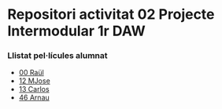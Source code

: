 # Repositori activitat 02 Projecte Intermodular 1r DAW

### Llistat pel·lícules alumnat
- [00 Raül](https://raulvallsaranda.github.io/)
- [12 MJose](https://mjosebh.github.io)
- [13 Carlos](https://carvalmul.github.io)
- [46 Arnau](https://arnaudaw.github.io/)

